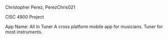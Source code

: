 Christopher Perez, PerezChris021

CISC 4900 Project 

App Name: All In Tuner
A cross platform mobile app for musicians.
Tuner for most instruments.
